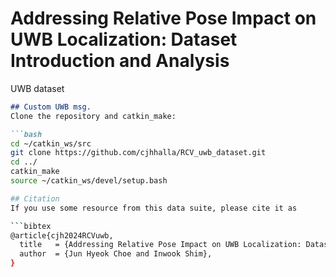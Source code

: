 # Addressing Relative Pose Impact on UWB Localization: Dataset Introduction and Analysis
UWB dataset 




```markdown
## Custom UWB msg.
Clone the repository and catkin_make:

```bash
cd ~/catkin_ws/src
git clone https://github.com/cjhhalla/RCV_uwb_dataset.git
cd ../
catkin_make
source ~/catkin_ws/devel/setup.bash

## Citation
If you use some resource from this data suite, please cite it as

```bibtex
@article{cjh2024RCVuwb,
  title   = {Addressing Relative Pose Impact on UWB Localization: Dataset Introduction and Analysis},
  author  = {Jun Hyeok Choe and Inwook Shim},
}
